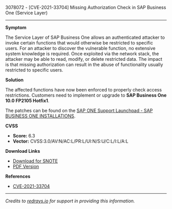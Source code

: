 3078072 - [CVE-2021-33704] Missing Authorization Check in SAP Business One (Service Layer)

---

**Symptom**

The Service Layer of SAP Business One allows an authenticated attacker to invoke certain functions that would otherwise be restricted to specific users. For an attacker to discover the vulnerable function, no extensive system knowledge is required. Once exploited via the network stack, the attacker may be able to read, modify, or delete restricted data. The impact is that missing authorization can result in the abuse of functionality usually restricted to specific users.

**Solution**

The affected functions have now been enforced to properly check access restrictions. Customers need to implement or upgrade to **SAP Business One 10.0 FP2105 Hotfix1**.

The patches can be found on the [SAP ONE Support Launchpad - SAP BUSINESS ONE INSTALLATIONS](https://launchpad.support.sap.com/#/softwarecenter/template/products/_APP=00200682500000001943&_EVENT=DISPHIER&HEADER=N&FUNCTIONBAR=Y&EVENT=TREE&NE=NAVIGATE&ENR=01200314694400000358&V=INST&TA=ACTUAL&ROUTENAME=products/SAP%20Business%20One%20-%20SAP%20Business%20One%20Products).

**CVSS**

- **Score:** 6.3
- **Vector:** CVSS:3.0/AV:N/AC:L/PR:L/UI:N/S:U/C:L/I:L/A:L

**Download Links**

- [Download for SNOTE](https://notesdownloads.sap.com/note/0040000001143822021)
- [PDF Version](https://userapps.support.sap.com/sap/support/sfm/notes/print/0003078072?language=en-US&token=C8B0257850813FF082F70FAE39C0236B)

**References**

- [CVE-2021-33704](https://cve.mitre.org/cgi-bin/cvename.cgi?name=CVE-2021-33704)

---

*Credits to [redrays.io](https://redrays.io) for support in providing this information.*